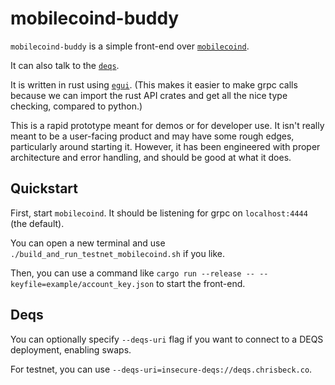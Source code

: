 # mobilecoind-buddy

`mobilecoind-buddy` is a simple front-end over [`mobilecoind`](https://github.com/mobilecoinfoundation/mobilecoin).

It can also talk to the [`deqs`](https://github.com/mobilecoinofficial/deqs).

It is written in rust using [`egui`](https://github.com/emilk/egui). (This makes it easier to make grpc calls because
we can import the rust API crates and get all the nice type checking, compared to python.)

This is a rapid prototype meant for demos or for developer use. It isn't really meant to be a user-facing product
and may have some rough edges, particularly around starting it. However, it has been engineered with proper architecture
and error handling, and should be good at what it does.

## Quickstart

First, start `mobilecoind`. It should be listening for grpc on `localhost:4444` (the default).

You can open a new terminal and use `./build_and_run_testnet_mobilecoind.sh` if you like.

Then, you can use a command like `cargo run --release -- --keyfile=example/account_key.json` to start the front-end.

## Deqs

You can optionally specify `--deqs-uri` flag if you want to connect to a DEQS deployment, enabling swaps.

For testnet, you can use `--deqs-uri=insecure-deqs://deqs.chrisbeck.co`.
